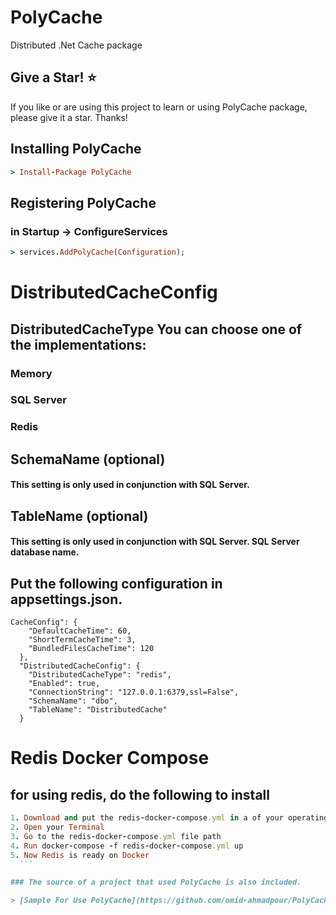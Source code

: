 # PolyCache
Distributed .Net Cache package

## Give a Star! ⭐
If you like or are using this project to learn or using PolyCache package, please give it a star. Thanks!

## Installing PolyCache

```ruby
> Install-Package PolyCache
```

## Registering PolyCache
### in Startup -> ConfigureServices

```ruby
> services.AddPolyCache(Configuration);
```

# DistributedCacheConfig

## DistributedCacheType You can choose one of the implementations:
###  Memory
###  SQL Server
###  Redis

## SchemaName (optional)
#### This setting is only used in conjunction with SQL Server.

## TableName (optional)
#### This setting is only used in conjunction with SQL Server. SQL Server database name.

## Put the following configuration in appsettings.json.
```
CacheConfig": {
    "DefaultCacheTime": 60,
    "ShortTermCacheTime": 3,
    "BundledFilesCacheTime": 120
  },
  "DistributedCacheConfig": {
    "DistributedCacheType": "redis",
    "Enabled": true,
    "ConnectionString": "127.0.0.1:6379,ssl=False",
    "SchemaName": "dbo",
    "TableName": "DistributedCache"
  }
  ```
  
  # Redis Docker Compose
  ## for using redis, do the following to install
  
  ```ruby
  1. Download and put the redis-docker-compose.yml in a of your operating system(There is inside the sample project)
  2. Open your Terminal
  3. Go to the redis-docker-compose.yml file path
  4. Run docker-compose -f redis-docker-compose.yml up
  5. Now Redis is ready on Docker
    ```
  
  ### The source of a project that used PolyCache is also included.

> [Sample For Use PolyCache](https://github.com/omid-ahmadpour/PolyCache/tree/master/Sample)
